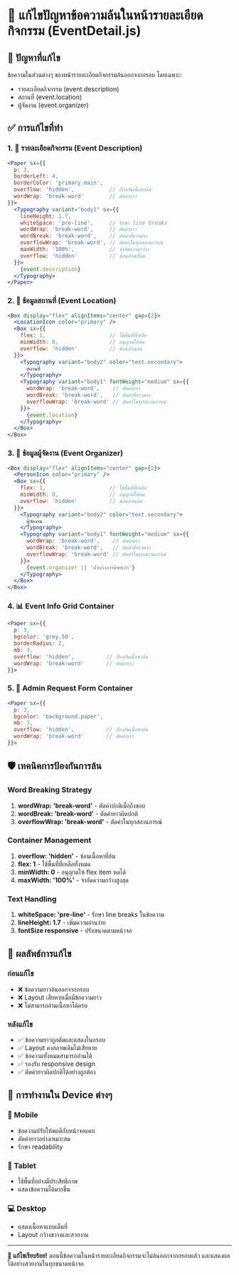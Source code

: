# 🔧 แก้ไขปัญหาข้อความล้นในหน้ารายละเอียดกิจกรรม (EventDetail.js)

## 🎯 ปัญหาที่แก้ไข
ข้อความในส่วนต่างๆ ของหน้ารายละเอียดกิจกรรมล้นออกจากกรอบ โดยเฉพาะ:
- รายละเอียดกิจกรรม (event.description)
- สถานที่ (event.location)
- ผู้จัดงาน (event.organizer)

## ✅ การแก้ไขที่ทำ

### 1. 📝 รายละเอียดกิจกรรม (Event Description)
```jsx
<Paper sx={{ 
  p: 3, 
  borderLeft: 4, 
  borderColor: 'primary.main',
  overflow: 'hidden',           // ป้องกันเนื้อหาล้น
  wordWrap: 'break-word'        // ตัดคำยาว
}}>
  <Typography variant="body1" sx={{ 
    lineHeight: 1.7,
    whiteSpace: 'pre-line',     // รักษา line breaks
    wordWrap: 'break-word',     // ตัดคำยาว
    wordBreak: 'break-word',    // ตัดคำที่ยาวมาก
    overflowWrap: 'break-word', // ตัดคำในทุกสถานการณ์
    maxWidth: '100%',           // จำกัดความกว้าง
    overflow: 'hidden'          // ซ่อนส่วนที่ล้น
  }}>
    {event.description}
  </Typography>
</Paper>
```

### 2. 📍 ข้อมูลสถานที่ (Event Location)
```jsx
<Box display="flex" alignItems="center" gap={2}>
  <LocationIcon color="primary" />
  <Box sx={{ 
    flex: 1,                    // ใช้พื้นที่ที่เหลือ
    minWidth: 0,                // อนุญาตให้หด
    overflow: 'hidden'          // ซ่อนส่วนล้น
  }}>
    <Typography variant="body2" color="text.secondary">
      สถานที่
    </Typography>
    <Typography variant="body1" fontWeight="medium" sx={{
      wordWrap: 'break-word',    // ตัดคำยาว
      wordBreak: 'break-word',   // ตัดคำที่ยาวมาก
      overflowWrap: 'break-word' // ตัดคำในทุกสถานการณ์
    }}>
      {event.location}
    </Typography>
  </Box>
</Box>
```

### 3. 👤 ข้อมูลผู้จัดงาน (Event Organizer)
```jsx
<Box display="flex" alignItems="center" gap={2}>
  <PersonIcon color="primary" />
  <Box sx={{ 
    flex: 1,                    // ใช้พื้นที่ที่เหลือ
    minWidth: 0,                // อนุญาตให้หด
    overflow: 'hidden'          // ซ่อนส่วนล้น
  }}>
    <Typography variant="body2" color="text.secondary">
      ผู้จัดงาน
    </Typography>
    <Typography variant="body1" fontWeight="medium" sx={{
      wordWrap: 'break-word',    // ตัดคำยาว
      wordBreak: 'break-word',   // ตัดคำที่ยาวมาก
      overflowWrap: 'break-word' // ตัดคำในทุกสถานการณ์
    }}>
      {event.organizer || 'ฝ่ายกิจการศิษย์เก่า'}
    </Typography>
  </Box>
</Box>
```

### 4. 📊 Event Info Grid Container
```jsx
<Paper sx={{ 
  p: 3, 
  bgcolor: 'grey.50', 
  borderRadius: 2, 
  mb: 3,
  overflow: 'hidden',          // ป้องกันเนื้อหาล้น
  wordWrap: 'break-word'       // ตัดคำยาว
}}>
```

### 5. 📝 Admin Request Form Container
```jsx
<Paper sx={{ 
  p: 3, 
  bgcolor: 'background.paper', 
  mb: 3,
  overflow: 'hidden',          // ป้องกันเนื้อหาล้น
  wordWrap: 'break-word'       // ตัดคำยาว
}}>
```

## 🛡️ เทคนิคการป้องกันการล้น

### Word Breaking Strategy
1. **wordWrap: 'break-word'** - ตัดคำปกติเมื่อถึงขอบ
2. **wordBreak: 'break-word'** - ตัดคำยาวผิดปกติ
3. **overflowWrap: 'break-word'** - ตัดคำในทุกสถานการณ์

### Container Management
1. **overflow: 'hidden'** - ซ่อนเนื้อหาที่ล้น
2. **flex: 1** - ใช้พื้นที่ที่เหลือทั้งหมด
3. **minWidth: 0** - อนุญาตให้ flex item หดได้
4. **maxWidth: '100%'** - จำกัดความกว้างสูงสุด

### Text Handling
1. **whiteSpace: 'pre-line'** - รักษา line breaks ในข้อความ
2. **lineHeight: 1.7** - เพิ่มความอ่านง่าย
3. **fontSize responsive** - ปรับขนาดตามหน้าจอ

## 🎯 ผลลัพธ์การแก้ไข

### ก่อนแก้ไข
- ❌ ข้อความยาวล้นออกจากกรอบ
- ❌ Layout เสียหายเมื่อมีข้อความยาว
- ❌ ไม่สามารถอ่านเนื้อหาได้ครบ

### หลังแก้ไข
- ✅ ข้อความยาวถูกตัดและแสดงในกรอบ
- ✅ Layout คงสภาพเดิมไม่เสียหาย
- ✅ ข้อความทั้งหมดสามารถอ่านได้
- ✅ รองรับ responsive design
- ✅ ตัดคำยาวผิดปกติได้อย่างถูกต้อง

## 📱 การทำงานใน Device ต่างๆ

### 📱 Mobile
- ข้อความปรับให้พอดีกับหน้าจอแคบ
- ตัดคำยาวอย่างเหมาะสม
- รักษา readability

### 📲 Tablet
- ใช้พื้นที่อย่างมีประสิทธิภาพ
- แสดงข้อความได้มากขึ้น

### 💻 Desktop
- แสดงเนื้อหาแบบเต็มที่
- Layout กว้างขวางและสวยงาม

---

**🎉 แก้ไขเรียบร้อย!** ตอนนี้ข้อความในหน้ารายละเอียดกิจกรรมจะไม่ล้นออกจากกรอบแล้ว และแสดงผลได้อย่างสวยงามในทุกขนาดหน้าจอ